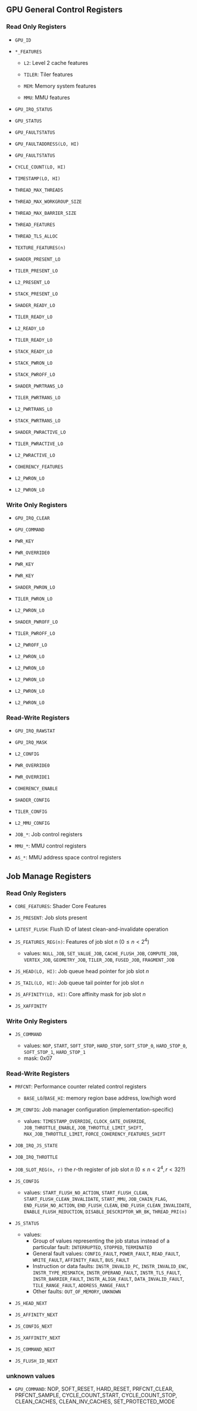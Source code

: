 ## GPU General Control Registers

### Read Only Registers

+ `GPU_ID`

+ `*_FEATURES`

  + `L2`: Level 2 cache features

  + `TILER`: Tiler features

  + `MEM`: Memory system features

  + `MMU`: MMU features

+ `GPU_IRQ_STATUS`

+ `GPU_STATUS`

+ `GPU_FAULTSTATUS`

+ `GPU_FAULTADDRESS(LO, HI)`

+ `GPU_FAULTSTATUS`

+ `CYCLE_COUNT(LO, HI)`

+ `TIMESTAMP(LO, HI)`

+ `THREAD_MAX_THREADS`

+ `THREAD_MAX_WORKGROUP_SIZE`

+ `THREAD_MAX_BARRIER_SIZE`

+ `THREAD_FEATURES`

+ `THREAD_TLS_ALLOC`

+ `TEXTURE_FEATURES(n)`

+ `SHADER_PRESENT_LO`

+ `TILER_PRESENT_LO`

+ `L2_PRESENT_LO`

+ `STACK_PRESENT_LO`

+ `SHADER_READY_LO`

+ `TILER_READY_LO`

+ `L2_READY_LO`

+ `TILER_READY_LO`

+ `STACK_READY_LO`

+ `STACK_PWRON_LO`

+ `STACK_PWROFF_LO`

+ `SHADER_PWRTRANS_LO`

+ `TILER_PWRTRANS_LO`

+ `L2_PWRTRANS_LO`

+ `STACK_PWRTRANS_LO`

+ `SHADER_PWRACTIVE_LO`

+ `TILER_PWRACTIVE_LO`

+ `L2_PWRACTIVE_LO`

+ `COHERENCY_FEATURES`

+ `L2_PWRON_LO`

+ `L2_PWRON_LO`


### Write Only Registers

+ `GPU_IRQ_CLEAR`

+ `GPU_COMMAND`

+ `PWR_KEY`

+ `PWR_OVERRIDE0`

+ `PWR_KEY`

+ `PWR_KEY`

+ `SHADER_PWRON_LO`

+ `TILER_PWRON_LO`

+ `L2_PWRON_LO`

+ `SHADER_PWROFF_LO`

+ `TILER_PWROFF_LO`

+ `L2_PWROFF_LO`

+ `L2_PWRON_LO`

+ `L2_PWRON_LO`

+ `L2_PWRON_LO`

+ `L2_PWRON_LO`

+ `L2_PWRON_LO`


### Read-Write Registers

+ `GPU_IRQ_RAWSTAT`

+ `GPU_IRQ_MASK`

+ `L2_CONFIG`

+ `PWR_OVERRIDE0`

+ `PWR_OVERRIDE1`

+ `COHERENCY_ENABLE`

+ `SHADER_CONFIG`

+ `TILER_CONFIG`

+ `L2_MMU_CONFIG`

+ `JOB_*`: Job control registers

+ `MMU_*`: MMU control registers

+ `AS_*`: MMU address space control registers



## Job Manage Registers

### Read Only Registers
+ `CORE_FEATURES`: Shader Core Features
+ `JS_PRESENT`: Job slots present
+ `LATEST_FLUSH`: Flush ID of latest clean-and-invalidate operation
+ `JS_FEATURES_REG(n)`: Features of job slot $n$ ($0 \leqslant n < 2^4$)

  + values: `NULL_JOB`, `SET_VALUE_JOB`, `CACHE_FLUSH_JOB`, `COMPUTE_JOB`, `VERTEX_JOB`, `GEOMETRY_JOB`, `TILER_JOB`, `FUSED_JOB`, `FRAGMENT_JOB`

+ `JS_HEAD(LO, HI)`: Job queue head pointer for job slot $n$

+ `JS_TAIL(LO, HI)`: Job queue tail pointer for job slot $n$

+ `JS_AFFINITY(LO, HI)`: Core affinity mask for job slot $n$

+ `JS_XAFFINITY`

### Write Only Registers

+ `JS_COMMAND`

  + values: `NOP`, `START`, `SOFT_STOP`, `HARD_STOP`, `SOFT_STOP_0`, `HARD_STOP_0`, `SOFT_STOP_1`, `HARD_STOP_1`
  + mask: 0x07

### Read-Write Registers
+ `PRFCNT`: Performance counter related control registers

   + `BASE_LO`/`BASE_HI`: memory region base address, low/high word

+ `JM_CONFIG`: Job manager configuration (implementation-specific)

  + values: `TIMESTAMP_OVERRIDE`, `CLOCK_GATE_OVERRIDE`, `JOB_THROTTLE_ENABLE`, `JOB_THROTTLE_LIMIT_SHIFT`, `MAX_JOB_THROTTLE_LIMIT`, `FORCE_COHERENCY_FEATURES_SHIFT`
+ `JOB_IRQ_JS_STATE`

+ `JOB_IRQ_THROTTLE`
+ `JOB_SLOT_REG(n, r)` the $r$-th register of job slot $n$ ($0 \leqslant n < 2^4, r < 32$?)
+ `JS_CONFIG`

  + values: `START_FLUSH_NO_ACTION`, `START_FLUSH_CLEAN`, `START_FLUSH_CLEAN_INVALIDATE`, `START_MMU`, `JOB_CHAIN_FLAG`, `END_FLUSH_NO_ACTION`, `END_FLUSH_CLEAN`, `END_FLUSH_CLEAN_INVALIDATE`, `ENABLE_FLUSH_REDUCTION`, `DISABLE_DESCRIPTOR_WR_BK`, `THREAD_PRI(n)`
+ `JS_STATUS`

  + values: 
    + Group of values representing the job status instead of a particular fault: `INTERRUPTED`, `STOPPED`, `TERMINATED`
    + General fault values: `CONFIG_FAULT`, `POWER_FAULT`, `READ_FAULT`, `WRITE_FAULT`, `AFFINITY_FAULT`, `BUS_FAULT`
    + Instruction or data faults: `INSTR_INVALID_PC`, `INSTR_INVALID_ENC`, `INSTR_TYPE_MISMATCH`, `INSTR_OPERAND_FAULT`, `INSTR_TLS_FAULT`, `INSTR_BARRIER_FAULT`, `INSTR_ALIGN_FAULT`, `DATA_INVALID_FAULT`, `TILE_RANGE_FAULT`, `ADDRESS_RANGE_FAULT`
    + Other faults: `OUT_OF_MEMORY`, `UNKNOWN`
+ `JS_HEAD_NEXT`
+ `JS_AFFINITY_NEXT`
+ `JS_CONFIG_NEXT`
+ `JS_XAFFINITY_NEXT`
+ `JS_COMMAND_NEXT`
+ `JS_FLUSH_ID_NEXT`


### unknown values

+ `GPU_COMMAND`: NOP, SOFT_RESET, HARD_RESET, PRFCNT_CLEAR, PRFCNT_SAMPLE, CYCLE_COUNT_START, CYCLE_COUNT_STOP, CLEAN_CACHES, CLEAN_INV_CACHES, SET_PROTECTED_MODE
